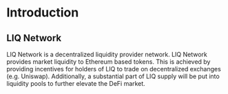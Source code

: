 # Introduction

## LIQ Network

LIQ Network is a decentralized liquidity provider network.
LIQ Network provides market liquidity to Ethereum based tokens. This is achieved by providing incentives for holders of LIQ to trade on decentralized exchanges (e.g. Uniswap). Additionally, a substantial part of LIQ supply will be put into liquidity pools to further elevate the DeFi market.
